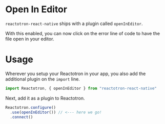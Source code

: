 # Open In Editor

`reactotron-react-native` ships with a plugin called `openInEditor`.

With this enabled, you can now click on the error line of code to have the file open in your editor.

# Usage

Wherever you setup your Reactotron in your app, you also add the additional plugin on the `import` line.

```js
import Reactotron, { openInEditor } from "reactotron-react-native"
```

Next, add it as a plugin to Reactotron.

```js
Reactotron.configure()
  .use(openInEditor()) // <--- here we go!
  .connect()
```
